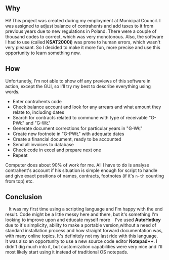 ## Why
Hi! This project was created during my employment at Municipal Council. I was assigned to adjust balance of contrahents and add taxes to it from previous years due to new regulations in Poland. There were a couple of thousand codes to correct, which was very monotonous. Also, the software I had to use (called **KSAT2000i**) was prone to human errors, which wasn't very pleasant. So I decided to make it more fun, more precise and use this opportunity to learn something new.

## How
Unfortunetly, I'm not able to show off any previews of this software in action, except the GUI, so I'll try my best to describe everything using words.
- Enter contrahents code
- Check balance account and look for any arrears and what amount they relate to, including dates
- Search for contracts related to commune with type of receivable "G-PWŁ" and "G-WŁ"
- Generate document corrections for particular years in "G-WŁ"
- Create new footnote in "G-PWŁ" with adequate dates
- Create a financial document, ready to be accounted
- Send all invoices to database
- Check code in excel and prepare next one
- Repeat

Computer does about 90% of work for me. All I have to do is analyse contrahent's account if his situation is simple enough for script to handle and give exact positions of names, contracts, footnotes (if it's `n-th` counting from top) etc.

## Conclusion

&ensp; It was my first time using a scripting language and I'm happy with the end result. Code might be a little messy here and there, but it's something I'm looking to improve upon and educate myself more
&ensp; I've used **AutoHotkey** due to it's simplicity, ability to make a portable version,without a need of standard installation process and how straight forward documentation was, with many online topics. It's definitely not my last ride with this language.
&ensp; It was also an opportunity to use a new source code editor **Notepad++**. I didn't dig much into it, but customization capabilities were very nice and I'll most likely start using it instead of traditional OS notepads.

